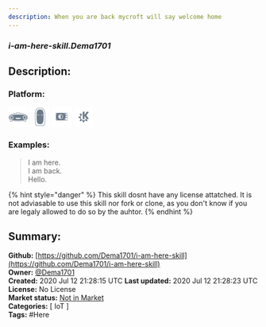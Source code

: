 ```yaml
---
description: When you are back mycroft will say welcome home
---
```


### _i-am-here-skill.Dema1701_  
## Description:  
  
  
  
### Platform:  
 ![Mark I](../.gitbook/assets/mark-1-icon.png)  ![Mark II](../.gitbook/assets/mark-2-icon.png)  ![Picroft](../.gitbook/assets/picroft-icon.png)  ![plasmoid](../.gitbook/assets/kde.png)   
### Examples:  
> I am here.  
> I am back.  
> Hello.  
  
{% hint style="danger" %}
This skill dosnt have any license attatched. It is not adviasable to use this skill nor fork or clone, as you don't know if you are legaly allowed to do so by the auhtor.
{% endhint %}
  
## Summary:  
**Github:** [https://github.com/Dema1701/i-am-here-skill](https://github.com/Dema1701/i-am-here-skill)  
**Owner:** [@Dema1701](https://github.com/Dema1701)  
**Created:** 2020 Jul 12 21:28:15 UTC  **Last updated:** 2020 Jul 12 21:28:23 UTC  
**License:** No License  
**Market status:** [Not in Market](https://market.mycroft.ai/skill/)  
**Categories:** [ IoT ]   
**Tags:** \#Here   
